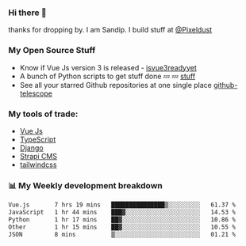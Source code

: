 ### Hi there 👋

thanks for dropping by.
I am Sandip. I build stuff at [@Pixeldust](github.com/pixeldust-in/)

###  **My Open Source Stuff**

 - Know if Vue Js version 3 is released -  [isvue3readyyet](https://github.com/sandiprb/isvue3readyyet)
 - A bunch of Python scripts to get stuff done 💤 💤 [stuff](https://github.com/sandiprb/stuff)
 - See all your starred Github repositories at one single place [github-telescope](https://github.com/sandiprb/github-telescope)



###  **My tools of trade:**
 - [Vue Js](https://github.com/vuejs/vue/)
 - [TypeScript](https://github.com/microsoft/TypeScript)
 - [Django](github.com/django/django)
 - [Strapi CMS](github.com/strapi/strapi)
 - [tailwindcss](https://github.com/tailwindlabs/tailwindcss)


###  📊 **My Weekly development breakdown**
<!--START_SECTION:waka-->

```txt
Vue.js       7 hrs 19 mins   ███████████████▒░░░░░░░░░   61.37 %
JavaScript   1 hr 44 mins    ███▓░░░░░░░░░░░░░░░░░░░░░   14.53 %
Python       1 hr 17 mins    ██▓░░░░░░░░░░░░░░░░░░░░░░   10.86 %
Other        1 hr 15 mins    ██▓░░░░░░░░░░░░░░░░░░░░░░   10.55 %
JSON         8 mins          ▒░░░░░░░░░░░░░░░░░░░░░░░░   01.21 %
```

<!--END_SECTION:waka-->
